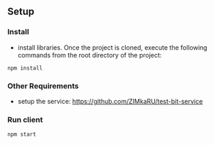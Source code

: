 ## Setup

### Install

- install libraries. Once the project is cloned,
execute the following commands from the root directory of the project:

```
npm install
```

### Other Requirements

- setup the service: https://github.com/ZIMkaRU/test-bit-service

### Run client

```
npm start
```
